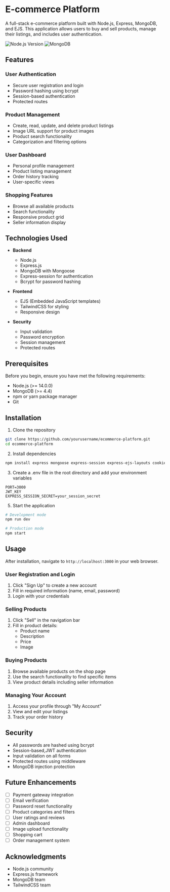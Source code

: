 # E-commerce Platform

A full-stack e-commerce platform built with Node.js, Express, MongoDB, and EJS. This application allows users to buy and sell products, manage their listings, and includes user authentication.

![Node.js Version](https://img.shields.io/badge/node-%3E%3D%2014.0.0-brightgreen)
![MongoDB](https://img.shields.io/badge/MongoDB-%3E%3D%204.4-green)

## Features

### User Authentication
- Secure user registration and login
- Password hashing using bcrypt
- Session-based authentication
- Protected routes

### Product Management
- Create, read, update, and delete product listings
- Image URL support for product images
- Product search functionality
- Categorization and filtering options

### User Dashboard
- Personal profile management
- Product listing management
- Order history tracking
- User-specific views

### Shopping Features
- Browse all available products
- Search functionality
- Responsive product grid
- Seller information display

## Technologies Used

- **Backend**
  - Node.js
  - Express.js
  - MongoDB with Mongoose
  - Express-session for authentication
  - Bcrypt for password hashing

- **Frontend**
  - EJS (Embedded JavaScript templates)
  - TailwindCSS for styling
  - Responsive design

- **Security**
  - Input validation
  - Password encryption
  - Session management
  - Protected routes

## Prerequisites

Before you begin, ensure you have met the following requirements:
- Node.js (>= 14.0.0)
- MongoDB (>= 4.4)
- npm or yarn package manager
- Git

## Installation

1. Clone the repository
```bash
git clone https://github.com/yourusername/ecommerce-platform.git
cd ecommerce-platform
```

2. Install dependencies
```bash
npm install express mongoose express-session express-ejs-layouts cookie-parser ejs dotenv multer jsonwebtoken bcrypt connect-flash
```

3. Create a .env file in the root directory and add your environment variables
```env
PORT=3000
JWT_KEY
EXPRESS_SESSION_SECRET=your_session_secret
```

5. Start the application
```bash
# Development mode
npm run dev

# Production mode
npm start
```

## Usage

After installation, navigate to `http://localhost:3000` in your web browser.

### User Registration and Login
1. Click "Sign Up" to create a new account
2. Fill in required information (name, email, password)
3. Login with your credentials

### Selling Products
1. Click "Sell" in the navigation bar
2. Fill in product details:
   - Product name
   - Description
   - Price
   - Image 

### Buying Products
1. Browse available products on the shop page
2. Use the search functionality to find specific items
3. View product details including seller information

### Managing Your Account
1. Access your profile through "My Account"
2. View and edit your listings
3. Track your order history

## Security

- All passwords are hashed using bcrypt
- Session-based,JWT authentication
- Input validation on all forms
- Protected routes using middleware
- MongoDB injection protection

## Future Enhancements

- [ ] Payment gateway integration
- [ ] Email verification
- [ ] Password reset functionality
- [ ] Product categories and filters
- [ ] User ratings and reviews
- [ ] Admin dashboard
- [ ] Image upload functionality
- [ ] Shopping cart
- [ ] Order management system

## Acknowledgments

- Node.js community
- Express.js framework
- MongoDB team
- TailwindCSS team

